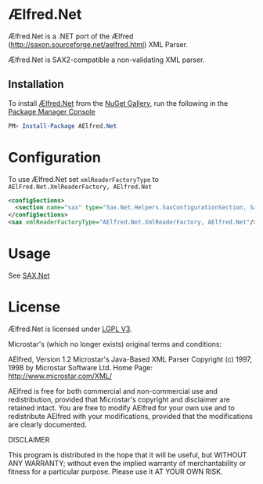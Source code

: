 # Ælfred.Net

Ælfred.Net is a .NET port of the Ælfred (http://saxon.sourceforge.net/aelfred.html) XML Parser.

Ælfred.Net is SAX2-compatible a non-validating XML parser.

## Installation

To install [Ælfred.Net](https://www.nuget.org/packages/aelfred.net) from the [NuGet Gallery](http://www.nuget.org), run the following in the [Package Manager Console](http://docs.nuget.org/docs/start-here/using-the-package-manager-console)
```powershell
PM> Install-Package AElfred.Net
```

# Configuration

To use Ælfred.Net set `xmlReaderFactoryType` to `AElFred.Net.XmlReaderFactory, AElfred.Net`

``` XML
<configSections>
  <section name="sax" type="Sax.Net.Helpers.SaxConfigurationSection, Sax.Net"/>
</configSections>
<sax xmlReaderFactoryType="AElfred.Net.XmlReaderFactory, AElfred.Net"/>
```

# Usage

See [SAX.Net](http://www.github.com/rasmusjp/sax.net#usage)


# License

Ælfred.Net is licensed under [LGPL V3](LICENSE).

Microstar's (which no longer exists) original terms and conditions:

AElfred, Version 1.2
Microstar's Java-Based XML Parser
Copyright (c) 1997, 1998 by Microstar Software Ltd.
Home Page: http://www.microstar.com/XML/

AElfred is free for both commercial and non-commercial use and redistribution, provided that Microstar's copyright and disclaimer are retained intact. You are free to modify AElfred for your own use and to redistribute AElfred with your modifications, provided that the modifications are clearly documented.

DISCLAIMER

This program is distributed in the hope that it will be useful, but WITHOUT ANY WARRANTY; without even the implied warranty of merchantability or fitness for a particular purpose. Please use it AT YOUR OWN RISK.
